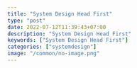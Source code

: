 ```yaml
---
title: "System Design Head First"
type: "post"
date: 2022-07-12T11:39:43+07:00
description: "System Design Head First"
keywords: ["System Design Head First"]
categories: ["systemdesign"]
image: "/common/no-image.png"
---
```

